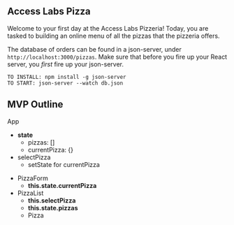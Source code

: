 ## Access Labs Pizza

Welcome to your first day at the Access Labs Pizzeria!
Today, you are tasked to building an online menu of all the pizzas that the pizzeria offers.

The database of orders can be found in a json-server, under `http://localhost:3000/pizzas`.
Make sure that before you fire up your React server, you *first* fire up your json-server.

```
TO INSTALL: npm install -g json-server
TO START: json-server --watch db.json
```

<!-- After firing up your server, render the list of pizzas in to the table. -->

<!-- Each row in the table should be a pizza component and when you click the "Edit" button, it should send the pizza associated with that component into the Pizza form. -->

<!-- The pizza form will then render the information about the pizza in the form, which will be editable. -->

<!-- When the form is submitted, the information should be reflected in your table and persist in the backend. -->

## MVP Outline

App
  - **state**
    - pizzas: []
    - currentPizza: {}
  - selectPizza
    - setState for currentPizza
 <!-- - Header -->
  - PizzaForm
    - **this.state.currentPizza**
  - PizzaList
    - **this.selectPizza**
    - **this.state.pizzas**
    - Pizza
